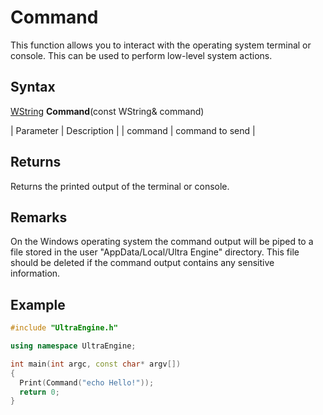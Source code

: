 # Command

This function allows you to interact with the operating system terminal or console. This can be used to perform low-level system actions.

## Syntax

[WString](WString.md) **Command**(const WString& command)

| Parameter | Description |
| command | command to send |

## Returns

Returns the printed output of the terminal or console.

## Remarks

On the Windows operating system the command output will be piped to a file stored in the user "AppData/Local/Ultra Engine" directory. This file should be deleted if the command output contains any sensitive information.

## Example

```c++
#include "UltraEngine.h"

using namespace UltraEngine;

int main(int argc, const char* argv[])
{
  Print(Command("echo Hello!"));
  return 0;
}
```
